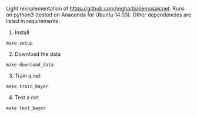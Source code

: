 Light reimplementation of <https://github.com/mgharbi/demosaicnet>.
Runs on python3 (tested on Anaconda for Ubuntu 14.03).
Other dependencies are listed in requirements.

1. Install

```
make setup
```

2. Download the data

```
make download_data
```

3. Train a net

```
make train_bayer
```

4. Test a net

```
make test_bayer
```
